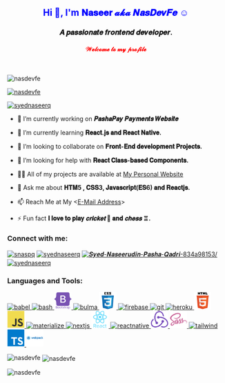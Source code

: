 <h2 align="center" style="color:blue">Hi 👋, I'm 𝐍𝐚𝐬𝐞𝐞𝐫 𝓪𝓴𝓪 𝑵𝒂𝒔𝑫𝒆𝒗𝑭𝒆 ☺️</h2>
<h3 align="center">𝑨 𝒑𝒂𝒔𝒔𝒊𝒐𝒏𝒂𝒕𝒆 𝒇𝒓𝒐𝒏𝒕𝒆𝒏𝒅 𝒅𝒆𝒗𝒆𝒍𝒐𝒑𝒆𝒓.</h3>
<h4 align="center" style="color:red">𝒲𝓮𝓁𝒸𝓸𝓂𝓮 𝓉𝓸 𝓂𝓎 𝓅𝓇𝓸𝒻𝒾𝓁𝓮</h4>

<br>

<p align="left"> <img src="https://komarev.com/ghpvc/?username=nasdevfe&label=Profile%20views&color=0e75b6&style=flat" alt="nasdevfe" /> </p>

<p align="left"> <a href="https://github.com/ryo-ma/github-profile-trophy"><img src="https://github-profile-trophy.vercel.app/?username=nasdevfe" alt="nasdevfe" /></a> </p>

<p align="left"> <a href="https://twitter.com/syednaseerq" target="blank"><img src="https://img.shields.io/twitter/follow/syednaseerq?logo=twitter&style=for-the-badge" alt="syednaseerq" /></a> </p>

- 🔭 I’m currently working on **𝑷𝒂𝒔𝒉𝒂𝑷𝒂𝒚 𝑷𝒂𝒚𝒎𝒆𝒏𝒕𝒔 𝑾𝒆𝒃𝒔𝒊𝒕𝒆**

- 🌱 I’m currently learning **𝐑𝐞𝐚𝐜𝐭.𝐣𝐬 𝐚𝐧𝐝 𝐑𝐞𝐚𝐜𝐭 𝐍𝐚𝐭𝐢𝐯𝐞.**

- 👯 I’m looking to collaborate on **𝐅𝐫𝐨𝐧𝐭-𝐄𝐧𝐝 𝐝𝐞𝐯𝐞𝐥𝐨𝐩𝐦𝐞𝐧𝐭 𝐏𝐫𝐨𝐣𝐞𝐜𝐭𝐬.**

- 🤝 I’m looking for help with **𝐑𝐞𝐚𝐜𝐭 𝐂𝐥𝐚𝐬𝐬-𝐛𝐚𝐬𝐞𝐝 𝐂𝐨𝐦𝐩𝐨𝐧𝐞𝐧𝐭𝐬.**

- 👨‍💻 All of my projects are available at [My Personal Website](https://nasdevfe.github.io/Portofolio-Website/)

- 💬 Ask me about **𝐇𝐓𝐌5 , 𝐂𝐒𝐒3, 𝐉𝐚𝐯𝐚𝐬𝐜𝐫𝐢𝐩𝐭(𝐄𝐒6) 𝐚𝐧𝐝 𝐑𝐞𝐚𝐜𝐭𝐣𝐬.**

- 📫 Reach Me at My &lt;[E-Mail Address](syednaseerq@gmail.com)&gt;

- ⚡ Fun fact **𝐈 𝐥𝐨𝐯𝐞 𝐭𝐨 𝐩𝐥𝐚𝐲 ***𝐜𝐫𝐢𝐜𝐤𝐞𝐭*** 🏏 𝐚𝐧𝐝 ***𝐜𝐡𝐞𝐬𝐬*** ♖.**

<h3 align="left">Connect with me:</h3>
<p align="left">
<a href="https://codepen.io/snaspq" target="blank"><img align="center" src="https://raw.githubusercontent.com/rahuldkjain/github-profile-readme-generator/master/src/images/icons/Social/codepen.svg" alt="snaspq" height="30" width="40" /></a>
<a href="https://twitter.com/syednaseerq" target="blank"><img align="center" src="https://raw.githubusercontent.com/rahuldkjain/github-profile-readme-generator/master/src/images/icons/Social/twitter.svg" alt="syednaseerq" height="30" width="40" /></a>
<a href="https://linkedin.com/in/𝑺𝒚𝒆𝒅-𝑵𝒂𝒔𝒆𝒆𝒓𝒖𝒅𝒊𝒏-𝑷𝒂𝒔𝒉𝒂-𝑸𝒂𝒅𝒓𝒊-834a98153/" target="blank"><img align="center" src="https://raw.githubusercontent.com/rahuldkjain/github-profile-readme-generator/master/src/images/icons/Social/linked-in-alt.svg" alt="𝑺𝒚𝒆𝒅-𝑵𝒂𝒔𝒆𝒆𝒓𝒖𝒅𝒊𝒏-𝑷𝒂𝒔𝒉𝒂-𝑸𝒂𝒅𝒓𝒊-834a98153/" height="30" width="40" /></a>
<a href="https://instagram.com/syednaseerq" target="blank"><img align="center" src="https://raw.githubusercontent.com/rahuldkjain/github-profile-readme-generator/master/src/images/icons/Social/instagram.svg" alt="syednaseerq" height="30" width="40" /></a>
</p>

<h3 align="left">Languages and Tools:</h3>
<p align="left"> <a href="https://babeljs.io/" target="_blank" rel="noreferrer"> <img src="https://www.vectorlogo.zone/logos/babeljs/babeljs-icon.svg" alt="babel" width="40" height="40"/> </a> <a href="https://www.gnu.org/software/bash/" target="_blank" rel="noreferrer"> <img src="https://www.vectorlogo.zone/logos/gnu_bash/gnu_bash-icon.svg" alt="bash" width="40" height="40"/> </a> <a href="https://getbootstrap.com" target="_blank" rel="noreferrer"> <img src="https://raw.githubusercontent.com/devicons/devicon/master/icons/bootstrap/bootstrap-plain-wordmark.svg" alt="bootstrap" width="40" height="40"/> </a> <a href="https://bulma.io/" target="_blank" rel="noreferrer"> <img src="https://raw.githubusercontent.com/gilbarbara/logos/804dc257b59e144eaca5bc6ffd16949752c6f789/logos/bulma.svg" alt="bulma" width="40" height="40"/> </a> <a href="https://www.w3schools.com/css/" target="_blank" rel="noreferrer"> <img src="https://raw.githubusercontent.com/devicons/devicon/master/icons/css3/css3-original-wordmark.svg" alt="css3" width="40" height="40"/> </a> <a href="https://firebase.google.com/" target="_blank" rel="noreferrer"> <img src="https://www.vectorlogo.zone/logos/firebase/firebase-icon.svg" alt="firebase" width="40" height="40"/> </a> <a href="https://git-scm.com/" target="_blank" rel="noreferrer"> <img src="https://www.vectorlogo.zone/logos/git-scm/git-scm-icon.svg" alt="git" width="40" height="40"/> </a> <a href="https://heroku.com" target="_blank" rel="noreferrer"> <img src="https://www.vectorlogo.zone/logos/heroku/heroku-icon.svg" alt="heroku" width="40" height="40"/> </a> <a href="https://www.w3.org/html/" target="_blank" rel="noreferrer"> <img src="https://raw.githubusercontent.com/devicons/devicon/master/icons/html5/html5-original-wordmark.svg" alt="html5" width="40" height="40"/> </a> <a href="https://developer.mozilla.org/en-US/docs/Web/JavaScript" target="_blank" rel="noreferrer"> <img src="https://raw.githubusercontent.com/devicons/devicon/master/icons/javascript/javascript-original.svg" alt="javascript" width="40" height="40"/> </a> <a href="https://materializecss.com/" target="_blank" rel="noreferrer"> <img src="https://raw.githubusercontent.com/prplx/svg-logos/5585531d45d294869c4eaab4d7cf2e9c167710a9/svg/materialize.svg" alt="materialize" width="40" height="40"/> </a> <a href="https://nextjs.org/" target="_blank" rel="noreferrer"> <img src="https://cdn.worldvectorlogo.com/logos/nextjs-2.svg" alt="nextjs" width="40" height="40"/> </a> <a href="https://reactjs.org/" target="_blank" rel="noreferrer"> <img src="https://raw.githubusercontent.com/devicons/devicon/master/icons/react/react-original-wordmark.svg" alt="react" width="40" height="40"/> </a> <a href="https://reactnative.dev/" target="_blank" rel="noreferrer"> <img src="https://reactnative.dev/img/header_logo.svg" alt="reactnative" width="40" height="40"/> </a> <a href="https://redux.js.org" target="_blank" rel="noreferrer"> <img src="https://raw.githubusercontent.com/devicons/devicon/master/icons/redux/redux-original.svg" alt="redux" width="40" height="40"/> </a> <a href="https://sass-lang.com" target="_blank" rel="noreferrer"> <img src="https://raw.githubusercontent.com/devicons/devicon/master/icons/sass/sass-original.svg" alt="sass" width="40" height="40"/> </a> <a href="https://tailwindcss.com/" target="_blank" rel="noreferrer"> <img src="https://www.vectorlogo.zone/logos/tailwindcss/tailwindcss-icon.svg" alt="tailwind" width="40" height="40"/> </a> <a href="https://www.typescriptlang.org/" target="_blank" rel="noreferrer"> <img src="https://raw.githubusercontent.com/devicons/devicon/master/icons/typescript/typescript-original.svg" alt="typescript" width="40" height="40"/> </a> <a href="https://webpack.js.org" target="_blank" rel="noreferrer"> <img src="https://raw.githubusercontent.com/devicons/devicon/d00d0969292a6569d45b06d3f350f463a0107b0d/icons/webpack/webpack-original-wordmark.svg" alt="webpack" width="40" height="40"/> </a> </p>

<p><img align="left" src="https://github-readme-stats.vercel.app/api/top-langs?username=nasdevfe&show_icons=true&locale=en&layout=compact" alt="nasdevfe" /></p>

<p>&nbsp;<img align="center" src="https://github-readme-stats.vercel.app/api?username=nasdevfe&show_icons=true&locale=en" alt="nasdevfe" /></p>

<p><img align="center" src="https://github-readme-streak-stats.herokuapp.com/?user=nasdevfe&" alt="nasdevfe" /></p>
